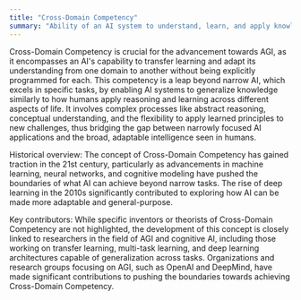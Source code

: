 ```yaml
---
title: "Cross-Domain Competency"
summary: "Ability of an AI system to understand, learn, and apply knowledge and skills across multiple, varied domains or areas of expertise."
---
```

Cross-Domain Competency is crucial for the advancement towards AGI, as it encompasses an AI's capability to transfer learning and adapt its understanding from one domain to another without being explicitly programmed for each. This competency is a leap beyond narrow AI, which excels in specific tasks, by enabling AI systems to generalize knowledge similarly to how humans apply reasoning and learning across different aspects of life. It involves complex processes like abstract reasoning, conceptual understanding, and the flexibility to apply learned principles to new challenges, thus bridging the gap between narrowly focused AI applications and the broad, adaptable intelligence seen in humans.

Historical overview: The concept of Cross-Domain Competency has gained traction in the 21st century, particularly as advancements in machine learning, neural networks, and cognitive modeling have pushed the boundaries of what AI can achieve beyond narrow tasks. The rise of deep learning in the 2010s significantly contributed to exploring how AI can be made more adaptable and general-purpose.

Key contributors: While specific inventors or theorists of Cross-Domain Competency are not highlighted, the development of this concept is closely linked to researchers in the field of AGI and cognitive AI, including those working on transfer learning, multi-task learning, and deep learning architectures capable of generalization across tasks. Organizations and research groups focusing on AGI, such as OpenAI and DeepMind, have made significant contributions to pushing the boundaries towards achieving Cross-Domain Competency.

